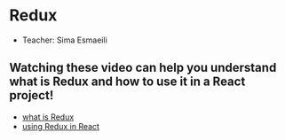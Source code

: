 # Redux

- Teacher:  Sima Esmaeili

## Watching these video can help you understand what is Redux and how to use it in a React project!


- [what is Redux](https://drive.google.com/file/d/1pD9w3ONk__KdmdJynQdgeWs0fju44qCO/view?usp=sharing)
- [using Redux in React](https://drive.google.com/file/d/1yQGG63sF4SZbBL1prHNuWHhVpCoMrG8L/view?usp=sharing)
